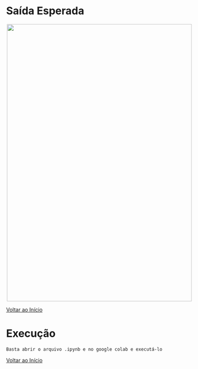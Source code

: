 # Saída Esperada
<p align="center">
    <img width="500" height="750" src="https://github.com/Lucasl3/Problemas-IA/blob/main/Mission%C3%A1rios%20e%20canibais/saida.png">
  </p>

[Voltar ao Início](https://github.com/Lucasl3/Problemas-IA/)
# Execução
    Basta abrir o arquivo .ipynb e no google colab e executá-lo

[Voltar ao Início](https://github.com/Lucasl3/Problemas-IA/)